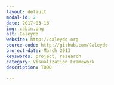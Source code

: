 ```yaml
---
layout: default
modal-id: 2
date: 2017-03-16
img: cabin.png
alt: Caleydo
website: http://caleydo.org
source-code: http://github.com/Caleydo
project-date: March 2013
keyswords: project, research
category: Visualization Framework
description: TODO

---
```

